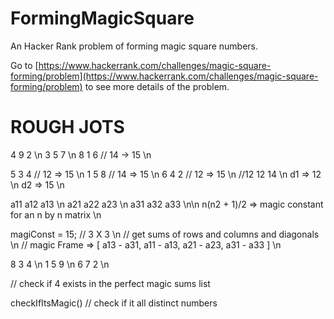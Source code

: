 # FormingMagicSquare
An Hacker Rank problem of forming magic square numbers. 

Go to [https://www.hackerrank.com/challenges/magic-square-forming/problem](https://www.hackerrank.com/challenges/magic-square-forming/problem) to see more details of the problem.


# ROUGH JOTS

4 9 2 \n
3 5 7 \n
8 1 6 // 14 -> 15 \n

  5  3  4 // 12 => 15 \n
  1  5  8 // 14 => 15 \n
  6  4  2 // 12 => 15 \n
//12 12 14 \n
d1 => 12 \n
d2 => 15 \n

a11 a12 a13 \n
a21 a22 a23 \n
a31 a32 a33 \n\n
n(n2 + 1)/2 => magic constant for an n by n matrix \n

magiConst = 15; // 3 X 3 \n
// get sums of rows and columns and diagonals \n
// magic Frame => [ a13 - a31, a11 - a13, a21 - a23, a31  - a33 ] \n

8  3  4 \n
1  5  9 \n
6  7  2 \n


// check if 4 exists in the perfect magic sums list



checkIfItsMagic()
// check if it all distinct numbers







